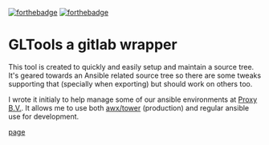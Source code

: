 [![forthebadge](https://forthebadge.com/images/badges/made-with-crayons.svg)](https://forthebadge.com)
[![forthebadge](https://forthebadge.com/images/badges/designed-in-etch-a-sketch.svg)](https://forthebadge.com)

# GLTools a gitlab wrapper

This tool is created to quickly and easily setup and maintain a
source tree. It's geared towards an Ansible related source tree so
there are some tweaks supporting that (specially when exporting) but
should work on others too.

I wrote it initialy to help manage some of our ansible environments
at [Proxy B.V.](https://www.proxy.nl/). It allows me to use both
[awx/tower](https://github.com/ansible/awx) (production) and regular
ansible use for development.

[page](https://jvzantvoort.github.io/gltools/)

